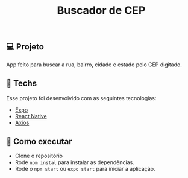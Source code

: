 <h1 align="center">Buscador de CEP</h1>

<br>

## 💻 Projeto

App feito para buscar a rua, bairro, cidade e estado pelo CEP digitado.


## 🔨 Techs

Esse projeto foi desenvolvido com as seguintes tecnologias:

- [Expo](https://docs.expo.io/)
- [React Native](https://reactnative.dev/docs/getting-started)
- [Axios](https://github.com/axios/axios)


## 🚀 Como executar

- Clone o repositório
- Rode `npm instal` para instalar as dependências.
- Rode o `npm start` ou `expo start` para iniciar a aplicação.

